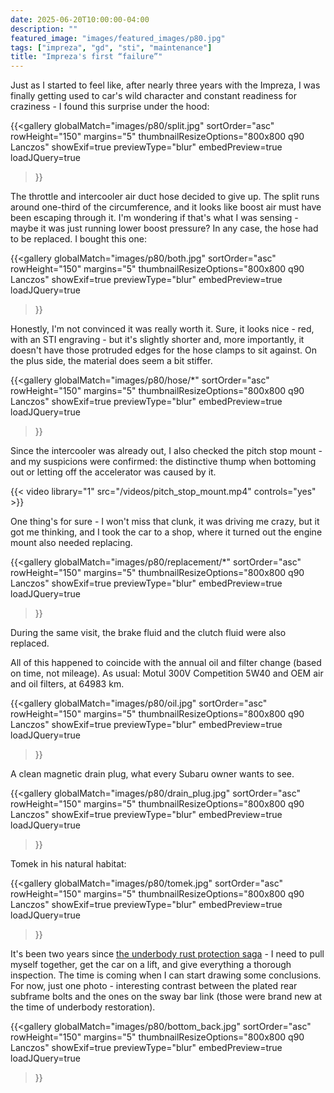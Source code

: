 ```yaml
---
date: 2025-06-20T10:00:00-04:00
description: ""
featured_image: "images/featured_images/p80.jpg"
tags: ["impreza", "gd", "sti", "maintenance"]
title: "Impreza's first “failure”"
---
```


Just as I started to feel like, after nearly three years with the Impreza, I
was finally getting used to car's wild character and constant readiness for
craziness - I found this surprise under the hood:

{{<gallery
    globalMatch="images/p80/split.jpg"
    sortOrder="asc"
    rowHeight="150"
    margins="5"
    thumbnailResizeOptions="800x800 q90 Lanczos"
    showExif=true
    previewType="blur"
    embedPreview=true
    loadJQuery=true
>}}

The throttle and intercooler air duct hose decided to give up. The split runs
around one-third of the circumference, and it looks like boost air must have
been escaping through it. I'm wondering if that's what I was sensing - maybe it
was just running lower boost pressure? In any case, the hose had to be
replaced. I bought this one:

{{<gallery
    globalMatch="images/p80/both.jpg"
    sortOrder="asc"
    rowHeight="150"
    margins="5"
    thumbnailResizeOptions="800x800 q90 Lanczos"
    showExif=true
    previewType="blur"
    embedPreview=true
    loadJQuery=true
>}}

Honestly, I'm not convinced it was really worth it. Sure, it looks nice - red,
with an STI engraving - but it's slightly shorter and, more importantly, it
doesn't have those protruded edges for the hose clamps to sit against. On the
plus side, the material does seem a bit stiffer.

{{<gallery
    globalMatch="images/p80/hose/*"
    sortOrder="asc"
    rowHeight="150"
    margins="5"
    thumbnailResizeOptions="800x800 q90 Lanczos"
    showExif=true
    previewType="blur"
    embedPreview=true
    loadJQuery=true
>}}

Since the intercooler was already out, I also checked the pitch stop mount -
and my suspicions were confirmed: the distinctive thump when bottoming out or
letting off the accelerator was caused by it.

{{< video library="1" src="/videos/pitch_stop_mount.mp4" controls="yes" >}}

One thing's for sure - I won't miss that clunk, it was driving me crazy, but it
got me thinking, and I took the car to a shop, where it turned out the engine
mount also needed replacing.

{{<gallery
    globalMatch="images/p80/replacement/*"
    sortOrder="asc"
    rowHeight="150"
    margins="5"
    thumbnailResizeOptions="800x800 q90 Lanczos"
    showExif=true
    previewType="blur"
    embedPreview=true
    loadJQuery=true
>}}

During the same visit, the brake fluid and the clutch fluid were also replaced.

All of this happened to coincide with the annual oil and filter change (based
on time, not mileage). As usual: Motul 300V Competition 5W40 and OEM air and
oil filters, at 64983 km.

{{<gallery
    globalMatch="images/p80/oil.jpg"
    sortOrder="asc"
    rowHeight="150"
    margins="5"
    thumbnailResizeOptions="800x800 q90 Lanczos"
    showExif=true
    previewType="blur"
    embedPreview=true
    loadJQuery=true
>}}

A clean magnetic drain plug, what every Subaru owner wants to see.

{{<gallery
    globalMatch="images/p80/drain_plug.jpg"
    sortOrder="asc"
    rowHeight="150"
    margins="5"
    thumbnailResizeOptions="800x800 q90 Lanczos"
    showExif=true
    previewType="blur"
    embedPreview=true
    loadJQuery=true
>}}

Tomek in his natural habitat:

{{<gallery
    globalMatch="images/p80/tomek.jpg"
    sortOrder="asc"
    rowHeight="150"
    margins="5"
    thumbnailResizeOptions="800x800 q90 Lanczos"
    showExif=true
    previewType="blur"
    embedPreview=true
    loadJQuery=true
>}}

It's been two years since [the underbody rust protection
saga](https://www.py20555sti.com/tags/rust-diaries/) - I need to pull myself
together, get the car on a lift, and give everything a thorough inspection. The
time is coming when I can start drawing some conclusions. For now, just one
photo - interesting contrast between the plated rear subframe bolts and the
ones on the sway bar link (those were brand new at the time of underbody
restoration).

{{<gallery
    globalMatch="images/p80/bottom_back.jpg"
    sortOrder="asc"
    rowHeight="150"
    margins="5"
    thumbnailResizeOptions="800x800 q90 Lanczos"
    showExif=true
    previewType="blur"
    embedPreview=true
    loadJQuery=true
>}}
